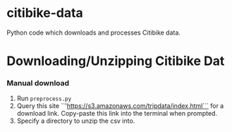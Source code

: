 # citibike-data
Python code which downloads and processes Citibike data. 

# Downloading/Unzipping Citibike Dat
### Manual download
1. Run ```preprocess.py```
2. Query this site ``'https://s3.amazonaws.com/tripdata/index.html``` for a download link. Copy-paste this link into the terminal when prompted.
3. Specify a directory to unzip the csv into.
